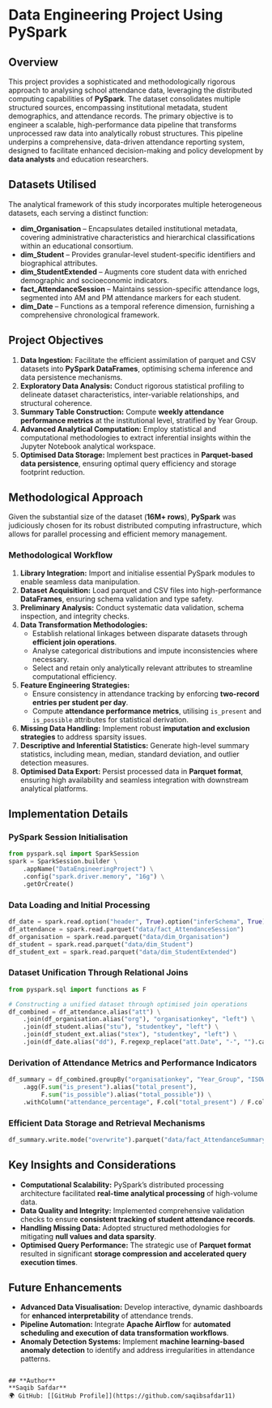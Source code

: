 # Data Engineering Project Using PySpark

## Overview
This project provides a sophisticated and methodologically rigorous approach to analysing school attendance data, leveraging the distributed computing capabilities of **PySpark**. The dataset consolidates multiple structured sources, encompassing institutional metadata, student demographics, and attendance records. The primary objective is to engineer a scalable, high-performance data pipeline that transforms unprocessed raw data into analytically robust structures. This pipeline underpins a comprehensive, data-driven attendance reporting system, designed to facilitate enhanced decision-making and policy development by **data analysts** and education researchers.

## Datasets Utilised
The analytical framework of this study incorporates multiple heterogeneous datasets, each serving a distinct function:

- **dim_Organisation** – Encapsulates detailed institutional metadata, covering administrative characteristics and hierarchical classifications within an educational consortium.
- **dim_Student** – Provides granular-level student-specific identifiers and biographical attributes.
- **dim_StudentExtended** – Augments core student data with enriched demographic and socioeconomic indicators.
- **fact_AttendanceSession** – Maintains session-specific attendance logs, segmented into AM and PM attendance markers for each student.
- **dim_Date** – Functions as a temporal reference dimension, furnishing a comprehensive chronological framework.

## Project Objectives
1. **Data Ingestion:** Facilitate the efficient assimilation of parquet and CSV datasets into **PySpark DataFrames**, optimising schema inference and data persistence mechanisms.
2. **Exploratory Data Analysis:** Conduct rigorous statistical profiling to delineate dataset characteristics, inter-variable relationships, and structural coherence.
3. **Summary Table Construction:** Compute **weekly attendance performance metrics** at the institutional level, stratified by Year Group.
4. **Advanced Analytical Computation:** Employ statistical and computational methodologies to extract inferential insights within the Jupyter Notebook analytical workspace.
5. **Optimised Data Storage:** Implement best practices in **Parquet-based data persistence**, ensuring optimal query efficiency and storage footprint reduction.

## Methodological Approach
Given the substantial size of the dataset (**16M+ rows**), **PySpark** was judiciously chosen for its robust distributed computing infrastructure, which allows for parallel processing and efficient memory management.

### **Methodological Workflow**
1. **Library Integration:** Import and initialise essential PySpark modules to enable seamless data manipulation.
2. **Dataset Acquisition:** Load parquet and CSV files into high-performance **DataFrames**, ensuring schema validation and type safety.
3. **Preliminary Analysis:** Conduct systematic data validation, schema inspection, and integrity checks.
4. **Data Transformation Methodologies:**
   - Establish relational linkages between disparate datasets through **efficient join operations**.
   - Analyse categorical distributions and impute inconsistencies where necessary.
   - Select and retain only analytically relevant attributes to streamline computational efficiency.
5. **Feature Engineering Strategies:**
   - Ensure consistency in attendance tracking by enforcing **two-record entries per student per day**.
   - Compute **attendance performance metrics**, utilising `is_present` and `is_possible` attributes for statistical derivation.
6. **Missing Data Handling:** Implement robust **imputation and exclusion strategies** to address sparsity issues.
7. **Descriptive and Inferential Statistics:** Generate high-level summary statistics, including mean, median, standard deviation, and outlier detection measures.
8. **Optimised Data Export:** Persist processed data in **Parquet format**, ensuring high availability and seamless integration with downstream analytical platforms.

## Implementation Details

### **PySpark Session Initialisation**
```python
from pyspark.sql import SparkSession
spark = SparkSession.builder \
    .appName("DataEngineeringProject") \
    .config("spark.driver.memory", "16g") \
    .getOrCreate()
```

### **Data Loading and Initial Processing**
```python
df_date = spark.read.option("header", True).option("inferSchema", True).csv("data/dim_Date.csv")
df_attendance = spark.read.parquet("data/fact_AttendanceSession")
df_organisation = spark.read.parquet("data/dim_Organisation")
df_student = spark.read.parquet("data/dim_Student")
df_student_ext = spark.read.parquet("data/dim_StudentExtended")
```

### **Dataset Unification Through Relational Joins**
```python
from pyspark.sql import functions as F

# Constructing a unified dataset through optimised join operations
df_combined = df_attendance.alias("att") \
    .join(df_organisation.alias("org"), "organisationkey", "left") \
    .join(df_student.alias("stu"), "studentkey", "left") \
    .join(df_student_ext.alias("stex"), "studentkey", "left") \
    .join(df_date.alias("dd"), F.regexp_replace("att.Date", "-", "").cast("int") == F.col("dd.DateKey"), "left")
```

### **Derivation of Attendance Metrics and Performance Indicators**
```python
df_summary = df_combined.groupBy("organisationkey", "Year_Group", "ISOWeekNumberOfYear") \
    .agg(F.sum("is_present").alias("total_present"),
         F.sum("is_possible").alias("total_possible")) \
    .withColumn("attendance_percentage", F.col("total_present") / F.col("total_possible") * 100)
```

### **Efficient Data Storage and Retrieval Mechanisms**
```python
df_summary.write.mode("overwrite").parquet("data/fact_AttendanceSummary.parquet")
```

## **Key Insights and Considerations**
- **Computational Scalability:** PySpark’s distributed processing architecture facilitated **real-time analytical processing** of high-volume data.
- **Data Quality and Integrity:** Implemented comprehensive validation checks to ensure **consistent tracking of student attendance records**.
- **Handling Missing Data:** Adopted structured methodologies for mitigating **null values and data sparsity**.
- **Optimised Query Performance:** The strategic use of **Parquet format** resulted in significant **storage compression and accelerated query execution times**.

## **Future Enhancements**
- **Advanced Data Visualisation:** Develop interactive, dynamic dashboards for **enhanced interpretability** of attendance trends.
- **Pipeline Automation:** Integrate **Apache Airflow** for **automated scheduling and execution of data transformation workflows**.
- **Anomaly Detection Systems:** Implement **machine learning-based anomaly detection** to identify and address irregularities in attendance patterns.

```

## **Author**
**Saqib Safdar**  
🌍 GitHub: [[GitHub Profile]](https://github.com/saqibsafdar11)



